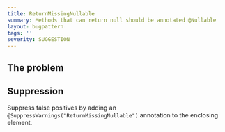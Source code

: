 ```yaml
---
title: ReturnMissingNullable
summary: Methods that can return null should be annotated @Nullable
layout: bugpattern
tags: ''
severity: SUGGESTION
---
```


<!--
*** AUTO-GENERATED, DO NOT MODIFY ***
To make changes, edit the @BugPattern annotation or the explanation in docs/bugpattern.
-->

## The problem


## Suppression
Suppress false positives by adding an `@SuppressWarnings("ReturnMissingNullable")` annotation to the enclosing element.
